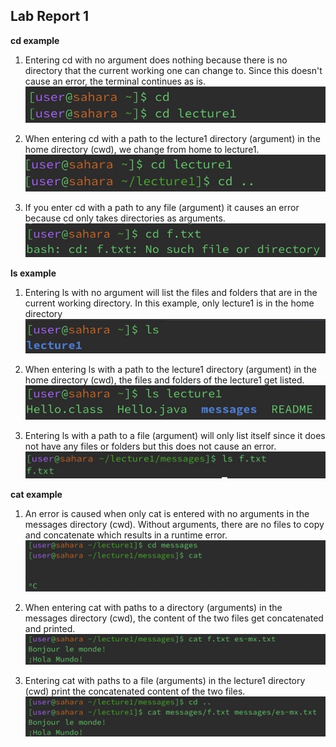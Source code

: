 ## Lab Report 1

**cd example**

1. Entering cd with no argument does nothing because there is no directory that the current working one can change to. Since this doesn't cause an error, the terminal continues as is.
![Image](cdNoArg.jpeg)

2. When entering cd with a path to the lecture1 directory (argument) in the home directory (cwd), we change from home to lecture1. 
![Image](cdDir.jpeg)

3. If you enter cd with a path to any file (argument) it causes an error because cd only takes directories as arguments. 
![Image](cdFile.jpeg)

**ls example**

1. Entering ls with no argument will list the files and folders that are in the current working directory. In this example, only lecture1 is in the home directory
![Image](lsNoArg.jpeg)

2. When entering ls with a path to the lecture1 directory (argument) in the home directory (cwd), the files and folders of the lecture1 get listed. 
![Image](lsDir.jpeg)

3. Entering ls with a path to a file (argument) will only list itself since it does not have any files or folders but this does not cause an error. 
![Image](lsFile.jpeg)

**cat example**

1. An error is caused when only cat is entered with no arguments in the messages directory (cwd). Without arguments, there are no files to copy and concatenate which results in a runtime error.
![Image](catNoArg.jpeg)

2. When entering cat with paths to a directory (arguments) in the messages directory (cwd), the content of the two files get concatenated and printed. 
![Image](catDir.jpeg)

3. Entering cat with paths to a file (arguments) in the lecture1 directory (cwd) print the concatenated content of the two files. 
![Image](catFile.jpeg)




